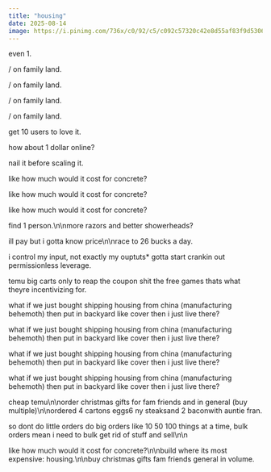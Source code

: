 ```yaml
---
title: "housing"
date: 2025-08-14
image: https://i.pinimg.com/736x/c0/92/c5/c092c57320c42e8d55af83f9d5306314.jpg
---
```


even 1.

/ on family land.

/ on family land.

/ on family land.

/ on family land.

get 10 users to love it.

how about 1 dollar online?

nail it before scaling it.

like how much would it cost for concrete?

like how much would it cost for concrete?

like how much would it cost for concrete?

find 1 person.\n\nmore razors and better showerheads?

ill pay but i gotta know price\n\nrace to 26 bucks a day.

i control my input, not exactly my ouptuts* gotta start crankin out permissionless leverage.

temu big carts only to reap the coupon shit the free games thats what theyre incentivizing for.

what if we just bought shipping housing from china (manufacturing behemoth) then put in backyard like cover then i just live there?

what if we just bought shipping housing from china (manufacturing behemoth) then put in backyard like cover then i just live there?

what if we just bought shipping housing from china (manufacturing behemoth) then put in backyard like cover then i just live there?

what if we just bought shipping housing from china (manufacturing behemoth) then put in backyard like cover then i just live there?

cheap temu\n\norder christmas gifts for fam friends and in general (buy multiple)\n\nordered 4 cartons eggs6 ny steaksand 2 baconwith auntie fran.

so dont do little orders do big orders like 10 50 100 things at a time, bulk orders mean i need to bulk get rid of stuff and sell\n\n

like how much would it cost for concrete?\n\nbuild where its most expensive: housing.\n\nbuy christmas gifts fam friends general in volume.
